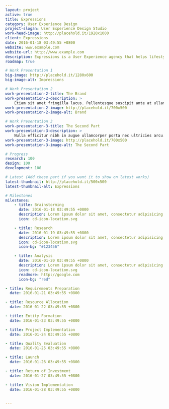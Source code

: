 ```yaml
---
layout: project
active: true
title: Expressions
category: User Experience Design
project-slogan: User Experience Design Studio
work-head-image: http://placehold.it/1920x1000
client: Expressions
date: 2016-01-18 03:49:55 +0800
website: www.example.com
website-url: http://www.example.com
description: Expressions is a User Experience agency that helps lifestyle inspired companies engage consumers and communicate with users with best practice.
roadmap: true

# Work Presentation 1
big-image: http://placehold.it/1280x600
big-image-alt: Impressions

# Work Presentation 2
work-presentation-2-title: The Brand
work-presentation-2-description: >
    Etiam sit amet fringilla lacus. Pellentesque suscipit ante at ullamcorper pulvinar neque porttitor.
work-presentation-2-image: http://placehold.it/700x500
work-presentation-2-image-alt: Brand

# Work Presentation 3
work-presentation-3-title: The Second Part
work-presentation-3-description: >
    Nulla efficitur nibh in augue ullamcorper porta nec ultricies arcu.
work-presentation-3-image: http://placehold.it/700x500
work-presentation-3-image-alt: The Second Part

# Progress
research: 100
design: 100
development: 100

# Latest (Add these part if you want it to show on latest works)
latest-thumbnail: http://placehold.it/500x500
latest-thumbnail-alt: Expressions

# Milestones
milestones:
    - title: Brainstorming
      date: 2016-01-18 03:49:55 +0800
      description: Lorem ipsum dolor sit amet, consectetur adipisicing elit. Iusto, optio, dolorum provident rerum aut hic quasi placeat iure tempora laudantium ipsa ad debitis unde? Iste voluptatibus minus veritatis qui ut.
      icon: cd-icon-location.svg

    - title: Research
      date: 2016-01-19 03:49:55 +0800
      description: Lorem ipsum dolor sit amet, consectetur adipisicing elit. Iusto, optio, dolorum provident rerum aut hic quasi placeat iure tempora laudantium ipsa ad debitis unde? Iste voluptatibus minus veritatis qui ut.
      icon: cd-icon-location.svg
      icon-bg: "#123456"

    - title: Analysis
      date: 2016-01-20 03:49:55 +0800
      description: Lorem ipsum dolor sit amet, consectetur adipisicing elit. Iusto, optio, dolorum provident rerum aut hic quasi placeat iure tempora laudantium ipsa ad debitis unde? Iste voluptatibus minus veritatis qui ut.
      icon: cd-icon-location.svg
      readmore: http://google.com
      icon-bg: "red"

- title: Requirements Preparation
  date: 2016-01-21 03:49:55 +0800

- title: Resource Allocation
  date: 2016-01-22 03:49:55 +0800

- title: Entity Formation
  date: 2016-01-23 03:49:55 +0800

- title: Project Implementation
  date: 2016-01-24 03:49:55 +0800

- title: Quality Evaluation
  date: 2016-01-25 03:49:55 +0800

- title: Launch
  date: 2016-01-26 03:49:55 +0800

- title: Return of Investment
  date: 2016-01-27 03:49:55 +0800

- title: Vision Implementation
  date: 2016-01-28 03:49:55 +0800


---
```

